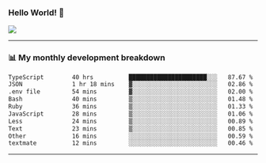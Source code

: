 ### Hello World! 👋

<a>
  <img align="center" src="https://github-readme-stats.vercel.app/api?username=megatunger&count_private=true&include_all_commits=true&bg_color=30,56CCF2,2F80ED&title_color=fff&text_color=fff" />
</a>

------
### 📊 My monthly development breakdown

<!--START_SECTION:waka-->

```txt
TypeScript        40 hrs          ██████████████████████░░░   87.67 %
JSON              1 hr 18 mins    ▓░░░░░░░░░░░░░░░░░░░░░░░░   02.86 %
.env file         54 mins         ▓░░░░░░░░░░░░░░░░░░░░░░░░   02.00 %
Bash              40 mins         ▒░░░░░░░░░░░░░░░░░░░░░░░░   01.48 %
Ruby              36 mins         ▒░░░░░░░░░░░░░░░░░░░░░░░░   01.33 %
JavaScript        28 mins         ▒░░░░░░░░░░░░░░░░░░░░░░░░   01.06 %
Less              24 mins         ▒░░░░░░░░░░░░░░░░░░░░░░░░   00.89 %
Text              23 mins         ▒░░░░░░░░░░░░░░░░░░░░░░░░   00.85 %
Other             16 mins         ░░░░░░░░░░░░░░░░░░░░░░░░░   00.59 %
textmate          12 mins         ░░░░░░░░░░░░░░░░░░░░░░░░░   00.46 %
```

<!--END_SECTION:waka-->

------
